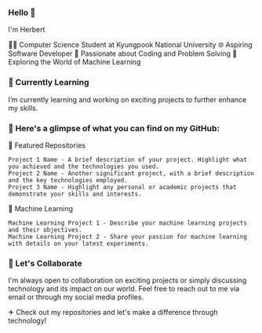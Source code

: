 ### Hello 👋
I'm Herbert

👨‍🎓 Computer Science Student at Kyungpook National University
🌐 Aspiring Software Developer
🚀 Passionate about Coding and Problem Solving
🤖 Exploring the World of Machine Learning

<!--
**Getsug/Getsug** is a ✨ _special_ ✨ repository because its `README.md` (this file) appears on your GitHub profile.

Here are some ideas to get you started:

- 🔭 I’m currently working on ...
- 🌱 I’m currently learning ...
- 👯 I’m looking to collaborate on ...
- 🤔 I’m looking for help with ...
- 💬 Ask me about ...
- 📫 How to reach me: ...
- 😄 Pronouns: ...
- ⚡ Fun fact: ...
-->

### 🌱 Currently Learning
I’m currently learning and working on exciting projects to further enhance my skills.

### 🚀 Here's a glimpse of what you can find on my GitHub:

🔧 Featured Repositories

    Project 1 Name - A brief description of your project. Highlight what you achieved and the technologies you used.
    Project 2 Name - Another significant project, with a brief description and the key technologies employed.
    Project 3 Name - Highlight any personal or academic projects that demonstrate your skills and interests.

🤖 Machine Learning

    Machine Learning Project 1 - Describe your machine learning projects and their objectives.
    Machine Learning Project 2 - Share your passion for machine learning with details on your latest experiments.

### 🌟 Let's Collaborate

I'm always open to collaboration on exciting projects or simply discussing technology and its impact on our world. Feel free to reach out to me via email or through my social media profiles.

✈ Check out my repositories and let's make a difference through technology!

